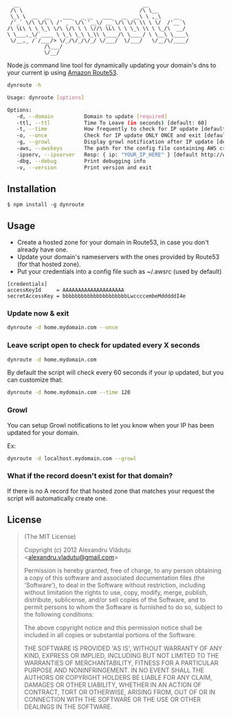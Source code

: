       __                                        __
     /\ \                                      /\ \__
     \_\ \  __  __    ___   _ __   ___   __  __\ \ ,_\    __
     /'_` \/\ \/\ \ /' _ `\/\`'__\/ __`\/\ \/\ \\ \ \/  /'__`\
    /\ \L\ \ \ \_\ \/\ \/\ \ \ \//\ \L\ \ \ \_\ \\ \ \_/\  __/
    \ \___,_\/`____ \ \_\ \_\ \_\\ \____/\ \____/ \ \__\ \____\
     \/__,_ /`/___/> \/_/\/_/\/_/ \/___/  \/___/   \/__/\/____/
                /\___/
                \/__/

  Node.js command line tool for dynamically updating your domain's dns to your current ip using [Amazon Route53](http://aws.amazon.com/route53/).

```bash
dynroute -h

Usage: dynroute [options]

Options:
   -d, --domain          Domain to update [required]
   -ttl, --ttl           Time To Leave (in seconds) [default: 60]
   -t, --time            How frequently to check for IP update [default: 60]
   -o, --once            Check for IP update ONLY ONCE and exit [default: false]
   -g, --growl           Display growl notification after IP update [default: false]
   -aws, --awskeys       The path for the config file containing AWS credentials [default ~/.awsrc]
   -ipserv, --ipserver   Resp: { ip: "YOUR_IP_HERE" } [default http://whatismyip.nodejitsu.com/index.json]
   -dbg, --debug         Print debugging info
   -v, --version         Print version and exit
```

## Installation

    $ npm install -g dynroute

## Usage

  - Create a hosted zone for your domain in Route53, in case you don't already have one.
  - Update your domain's nameservers with the ones provided by Route53 (for that hosted zone).
  - Put your credentials into a config file such as ~/.awsrc (used by default)

```
[credentials]
accessKeyId     = AAAAAAAAAAAAAAAAAAAA
secretAccessKey = bbbbbbbbbbbbbbbbbbbbbLwccccembeMdddddI4e
```

### Update now & exit

```bash
dynroute -d home.mydomain.com --once
```

### Leave script open to check for updated every X seconds

```bash
dynroute -d home.mydomain.com
```

By default the script will check every 60 seconds if your ip updated, but you can customize that:

```bash
dynroute -d home.mydomain.com --time 120
```

### Growl

  You can setup Growl notifications to let you know when your IP has been updated for your domain.

  Ex:

```bash
dynroute -d localhost.mydomain.com --growl
```

### What if the record doesn't exist for that domain?

  If there is no A record for that hosted zone that matches your request the script will automatically create one.

## License

>(The MIT License)
>
>Copyright (c) 2012 Alexandru Vl&#259;du&#355;u &lt;alexandru.vladutu@gmail.com&gt;
>
>Permission is hereby granted, free of charge, to any person obtaining
>a copy of this software and associated documentation files (the
>'Software'), to deal in the Software without restriction, including
>without limitation the rights to use, copy, modify, merge, publish,
>distribute, sublicense, and/or sell copies of the Software, and to
>permit persons to whom the Software is furnished to do so, subject to
>the following conditions:
>
>The above copyright notice and this permission notice shall be
>included in all copies or substantial portions of the Software.
>
>THE SOFTWARE IS PROVIDED 'AS IS', WITHOUT WARRANTY OF ANY KIND,
>EXPRESS OR IMPLIED, INCLUDING BUT NOT LIMITED TO THE WARRANTIES OF
>MERCHANTABILITY, FITNESS FOR A PARTICULAR PURPOSE AND NONINFRINGEMENT.
>IN NO EVENT SHALL THE AUTHORS OR COPYRIGHT HOLDERS BE LIABLE FOR ANY
>CLAIM, DAMAGES OR OTHER LIABILITY, WHETHER IN AN ACTION OF CONTRACT,
>TORT OR OTHERWISE, ARISING FROM, OUT OF OR IN CONNECTION WITH THE
>SOFTWARE OR THE USE OR OTHER DEALINGS IN THE SOFTWARE.
